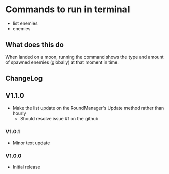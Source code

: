 # Commands to run in terminal

- list enemies
- enemies

## What does this do

When landed on a moon, running the command shows the type and amount of spawned enemies (globally) at that moment in time.

## ChangeLog

## V1.1.0

- Make the list update on the RoundManager's Update method rather than hourly
  - Should resolve issue #1 on the github

### V1.0.1

- Minor text update

### V1.0.0

- Initial release
